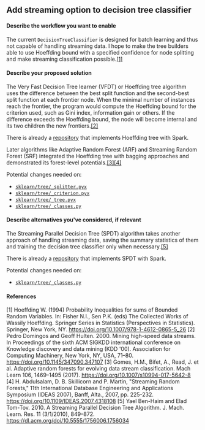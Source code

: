 ## Add streaming option to decision tree classifier
#### Describe the workflow you want to enable
The current `DecisionTreeClassifier` is designed for batch learning and thus not capable of handling streaming data. I hope to make the tree builders able to use Hoeffding bound with a specified confidence for node splitting and make streaming classification possible.[[1]](https://doi.org/10.1007/978-1-4612-0865-5_26)

#### Describe your proposed solution
The Very Fast Decision Tree learner (VFDT) or Hoeffding tree algorithm uses the difference between the best split function and the second-best split function at each frontier node. When the minimal number of instances reach the frontier, the program would compute the Hoeffding bound for the criterion used, such as Gini index, information gain or others. If the difference exceeds the Hoeffding bound, the node will become internal and its two children the new frontiers.[[2]](https://doi.org/10.1145/347090.347107)

There is already a [repository](https://github.com/huawei-noah/streamDM) that implements Hoeffding tree with Spark.

Later algorithms like Adaptive Random Forest (ARF) and Streaming Random Forest (SRF) integrated the Hoeffding tree with bagging approaches and demonstrated its forest-level potentials.[[3]](https://doi.org/10.1007/s10994-017-5642-8)[[4]](https://doi.org/10.1109/IDEAS.2007.4318108)

Potential changes needed on:
- [`sklearn/tree/_splitter.pyx`](https://github.com/scikit-learn/scikit-learn/blob/master/sklearn/tree/_splitter.pyx)
- [`sklearn/tree/_criterion.pyx`](https://github.com/scikit-learn/scikit-learn/blob/master/sklearn/tree/_criterion.pyx)
- [`sklearn/tree/_tree.pyx`](https://github.com/scikit-learn/scikit-learn/blob/master/sklearn/tree/_tree.pyx)
- [`sklearn/tree/_classes.py`](https://github.com/scikit-learn/scikit-learn/blob/master/sklearn/tree/_classes.py)

#### Describe alternatives you've considered, if relevant
The Streaming Parallel Decision Tree (SPDT) algorithm takes another approach of handling streaming data, saving the summary statistics of them and training the decision tree classifier only when necessary.[[5]](https://dl.acm.org/doi/10.5555/1756006.1756034)

There is already a [repository](https://github.com/soundcloud/spdt) that implements SPDT with Spark.

Potential changes needed on:
- [`sklearn/tree/_classes.py`](https://github.com/scikit-learn/scikit-learn/blob/master/sklearn/tree/_classes.py)

#### References
[1] Hoeffding W. (1994) Probability Inequalities for sums of Bounded Random Variables. In: Fisher N.I., Sen P.K. (eds) The Collected Works of Wassily Hoeffding. Springer Series in Statistics (Perspectives in Statistics). Springer, New York, NY. https://doi.org/10.1007/978-1-4612-0865-5_26
[2] Pedro Domingos and Geoff Hulten. 2000. Mining high-speed data streams. In Proceedings of the sixth ACM SIGKDD international conference on Knowledge discovery and data mining (KDD '00). Association for Computing Machinery, New York, NY, USA, 71–80. https://doi.org/10.1145/347090.347107
[3] Gomes, H.M., Bifet, A., Read, J. et al. Adaptive random forests for evolving data stream classification. Mach Learn 106, 1469–1495 (2017). https://doi.org/10.1007/s10994-017-5642-8
[4] H. Abdulsalam, D. B. Skillicorn and P. Martin, "Streaming Random Forests," 11th International Database Engineering and Applications Symposium (IDEAS 2007), Banff, Alta., 2007, pp. 225-232. https://doi.org/10.1109/IDEAS.2007.4318108
[5] Yael Ben-Haim and Elad Tom-Tov. 2010. A Streaming Parallel Decision Tree Algorithm. J. Mach. Learn. Res. 11 (3/1/2010), 849–872. https://dl.acm.org/doi/10.5555/1756006.1756034
